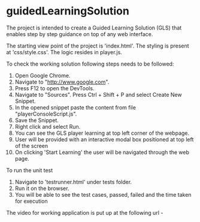 # guidedLearningSolution
The project is intended to create a Guided Learning Solution (GLS) that enables step by step guidance on top of any web interface.

The starting view point of the project is 'index.html'. The styling is present at 'css/style.css'.  The logic resides in player.js.

To check the working solution following steps needs to be followed: 
 
 1) Open Google Chrome.
 2) Navigate to "http://www.google.com".
 3) Press F12 to open the DevTools.
 4) Navigate to "Sources". Press Ctrl + Shift + P and select Create New Snippet.
 5) In the opened snippet paste the content from file "playerConsoleScript.js".
 6) Save the Snippet.
 7) Right click and select Run.
 8) You can see the GLS player learning at top left corner of the webpage.
 9) User will be provided with an interactive modal box positioned at top left of the screen 
 10) On clicking 'Start Learning' the user will be navigated through the web page.

To run the unit test

1) Navigate to 'testrunner.html' under tests folder.
2) Run it on the browser.
3) You will be able to see the test cases, passed, failed and the time taken for execution


The video for working application is put up at the following url - 


